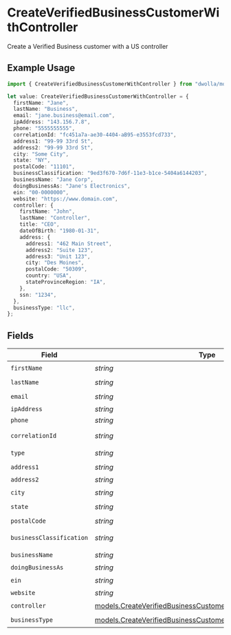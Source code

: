 # CreateVerifiedBusinessCustomerWithController

Create a Verified Business customer with a US controller

## Example Usage

```typescript
import { CreateVerifiedBusinessCustomerWithController } from "dwolla/models";

let value: CreateVerifiedBusinessCustomerWithController = {
  firstName: "Jane",
  lastName: "Business",
  email: "jane.business@email.com",
  ipAddress: "143.156.7.8",
  phone: "5555555555",
  correlationId: "fc451a7a-ae30-4404-aB95-e3553fcd733",
  address1: "99-99 33rd St",
  address2: "99-99 33rd St",
  city: "Some City",
  state: "NY",
  postalCode: "11101",
  businessClassification: "9ed3f670-7d6f-11e3-b1ce-5404a6144203",
  businessName: "Jane Corp",
  doingBusinessAs: "Jane's Electronics",
  ein: "00-0000000",
  website: "https://www.domain.com",
  controller: {
    firstName: "John",
    lastName: "Controller",
    title: "CEO",
    dateOfBirth: "1980-01-31",
    address: {
      address1: "462 Main Street",
      address2: "Suite 123",
      address3: "Unit 123",
      city: "Des Moines",
      postalCode: "50309",
      country: "USA",
      stateProvinceRegion: "IA",
    },
    ssn: "1234",
  },
  businessType: "llc",
};
```

## Fields

| Field                                                                                                                                    | Type                                                                                                                                     | Required                                                                                                                                 | Description                                                                                                                              | Example                                                                                                                                  |
| ---------------------------------------------------------------------------------------------------------------------------------------- | ---------------------------------------------------------------------------------------------------------------------------------------- | ---------------------------------------------------------------------------------------------------------------------------------------- | ---------------------------------------------------------------------------------------------------------------------------------------- | ---------------------------------------------------------------------------------------------------------------------------------------- |
| `firstName`                                                                                                                              | *string*                                                                                                                                 | :heavy_check_mark:                                                                                                                       | N/A                                                                                                                                      | Jane                                                                                                                                     |
| `lastName`                                                                                                                               | *string*                                                                                                                                 | :heavy_check_mark:                                                                                                                       | N/A                                                                                                                                      | Business                                                                                                                                 |
| `email`                                                                                                                                  | *string*                                                                                                                                 | :heavy_check_mark:                                                                                                                       | N/A                                                                                                                                      | jane.business@email.com                                                                                                                  |
| `ipAddress`                                                                                                                              | *string*                                                                                                                                 | :heavy_minus_sign:                                                                                                                       | N/A                                                                                                                                      | 143.156.7.8                                                                                                                              |
| `phone`                                                                                                                                  | *string*                                                                                                                                 | :heavy_minus_sign:                                                                                                                       | N/A                                                                                                                                      | 5555555555                                                                                                                               |
| `correlationId`                                                                                                                          | *string*                                                                                                                                 | :heavy_minus_sign:                                                                                                                       | N/A                                                                                                                                      | fc451a7a-ae30-4404-aB95-e3553fcd733                                                                                                      |
| `type`                                                                                                                                   | *string*                                                                                                                                 | :heavy_check_mark:                                                                                                                       | N/A                                                                                                                                      |                                                                                                                                          |
| `address1`                                                                                                                               | *string*                                                                                                                                 | :heavy_check_mark:                                                                                                                       | N/A                                                                                                                                      | 99-99 33rd St                                                                                                                            |
| `address2`                                                                                                                               | *string*                                                                                                                                 | :heavy_minus_sign:                                                                                                                       | N/A                                                                                                                                      | 99-99 33rd St                                                                                                                            |
| `city`                                                                                                                                   | *string*                                                                                                                                 | :heavy_check_mark:                                                                                                                       | N/A                                                                                                                                      | Some City                                                                                                                                |
| `state`                                                                                                                                  | *string*                                                                                                                                 | :heavy_check_mark:                                                                                                                       | N/A                                                                                                                                      | NY                                                                                                                                       |
| `postalCode`                                                                                                                             | *string*                                                                                                                                 | :heavy_check_mark:                                                                                                                       | N/A                                                                                                                                      | 11101                                                                                                                                    |
| `businessClassification`                                                                                                                 | *string*                                                                                                                                 | :heavy_check_mark:                                                                                                                       | N/A                                                                                                                                      | 9ed3f670-7d6f-11e3-b1ce-5404a6144203                                                                                                     |
| `businessName`                                                                                                                           | *string*                                                                                                                                 | :heavy_check_mark:                                                                                                                       | N/A                                                                                                                                      | Jane Corp                                                                                                                                |
| `doingBusinessAs`                                                                                                                        | *string*                                                                                                                                 | :heavy_minus_sign:                                                                                                                       | N/A                                                                                                                                      | Jane's Electronics                                                                                                                       |
| `ein`                                                                                                                                    | *string*                                                                                                                                 | :heavy_check_mark:                                                                                                                       | N/A                                                                                                                                      | 00-0000000                                                                                                                               |
| `website`                                                                                                                                | *string*                                                                                                                                 | :heavy_minus_sign:                                                                                                                       | N/A                                                                                                                                      | https://www.domain.com                                                                                                                   |
| `controller`                                                                                                                             | [models.CreateVerifiedBusinessCustomerWithControllerController](../models/createverifiedbusinesscustomerwithcontrollercontroller.md)     | :heavy_check_mark:                                                                                                                       | N/A                                                                                                                                      |                                                                                                                                          |
| `businessType`                                                                                                                           | [models.CreateVerifiedBusinessCustomerWithControllerBusinessType](../models/createverifiedbusinesscustomerwithcontrollerbusinesstype.md) | :heavy_check_mark:                                                                                                                       | N/A                                                                                                                                      | llc                                                                                                                                      |